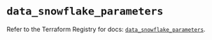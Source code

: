 # `data_snowflake_parameters`

Refer to the Terraform Registry for docs: [`data_snowflake_parameters`](https://registry.terraform.io/providers/snowflakedb/snowflake/1.2.1/docs/data-sources/parameters).
